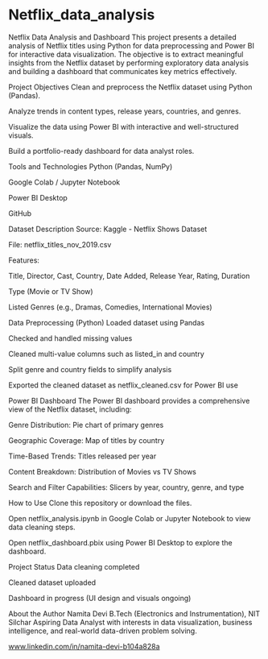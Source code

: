 # Netflix_data_analysis

Netflix Data Analysis and Dashboard
This project presents a detailed analysis of Netflix titles using Python for data preprocessing and Power BI for interactive data visualization. The objective is to extract meaningful insights from the Netflix dataset by performing exploratory data analysis and building a dashboard that communicates key metrics effectively.

Project Objectives
Clean and preprocess the Netflix dataset using Python (Pandas).

Analyze trends in content types, release years, countries, and genres.

Visualize the data using Power BI with interactive and well-structured visuals.

Build a portfolio-ready dashboard for data analyst roles.

Tools and Technologies
Python (Pandas, NumPy)

Google Colab / Jupyter Notebook

Power BI Desktop

GitHub

Dataset Description
Source: Kaggle - Netflix Shows Dataset

File: netflix_titles_nov_2019.csv

Features:

Title, Director, Cast, Country, Date Added, Release Year, Rating, Duration

Type (Movie or TV Show)

Listed Genres (e.g., Dramas, Comedies, International Movies)

Data Preprocessing (Python)
Loaded dataset using Pandas

Checked and handled missing values

Cleaned multi-value columns such as listed_in and country

Split genre and country fields to simplify analysis

Exported the cleaned dataset as netflix_cleaned.csv for Power BI use

Power BI Dashboard
The Power BI dashboard provides a comprehensive view of the Netflix dataset, including:

Genre Distribution: Pie chart of primary genres

Geographic Coverage: Map of titles by country

Time-Based Trends: Titles released per year

Content Breakdown: Distribution of Movies vs TV Shows

Search and Filter Capabilities: Slicers by year, country, genre, and type

How to Use
Clone this repository or download the files.

Open netflix_analysis.ipynb in Google Colab or Jupyter Notebook to view data cleaning steps.

Open netflix_dashboard.pbix using Power BI Desktop to explore the dashboard.

Project Status
Data cleaning completed

Cleaned dataset uploaded

Dashboard in progress (UI design and visuals ongoing)

About the Author
Namita Devi
B.Tech (Electronics and Instrumentation), NIT Silchar
Aspiring Data Analyst with interests in data visualization, business intelligence, and real-world data-driven problem solving.

www.linkedin.com/in/namita-devi-b104a828a


